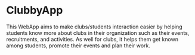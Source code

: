 # ClubbyApp
This WebApp aims to make clubs/students interaction easier by helping students know more about clubs in their organization such as their events, recruitments, and activities. As well for clubs, it helps them get known among students, promote their events and plan their work.
